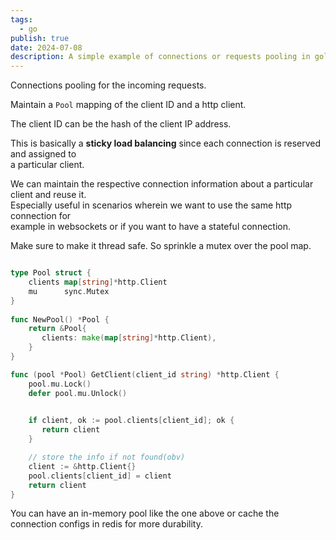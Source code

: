 ```yaml
---
tags:
  - go
publish: true
date: 2024-07-08
description: A simple example of connections or requests pooling in golang.
---
```


Connections pooling for the incoming requests.

Maintain a `Pool` mapping of the client ID and a http client.

The client ID can be the hash of the client IP address. 

This is basically a **sticky load balancing** since each connection is reserved and assigned to<br> 
a particular client.

We can maintain the respective connection information about a particular client and reuse it.<br>
Especially useful in scenarios wherein we want to use the same http connection for<br> example
in websockets or if you want to have a stateful connection.

Make sure to make it thread safe. So sprinkle a mutex over the pool map.
```go title="connection_pool.go"

type Pool struct {
    clients map[string]*http.Client 
    mu      sync.Mutex
}
    
func NewPool() *Pool {
    return &Pool{
       clients: make(map[string]*http.Client),
    }
}

func (pool *Pool) GetClient(client_id string) *http.Client {
    pool.mu.Lock()
    defer pool.mu.Unlock()

    
    if client, ok := pool.clients[client_id]; ok {
       return client
    }

    // store the info if not found(obv)
    client := &http.Client{}
    pool.clients[client_id] = client
    return client
}
```

You can have an in-memory pool like the one above or cache the connection configs in redis for more durability. 

